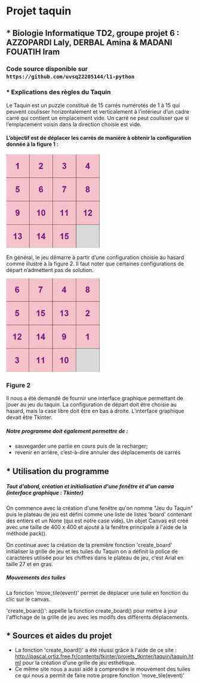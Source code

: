 # Projet taquin

## * Biologie Informatique TD2, groupe projet 6 : AZZOPARDI Laly, DERBAL Amina & MADANI FOUATIH Iram


### Code source disponible sur `https://github.com/uvsq22205144/l1-python`


### * Explications des règles du Taquin

Le Taquin est un puzzle constitué de 15 carrés numérotés de 1 à 15 qui peuvent coulisser horizontalement et verticalement à l’intérieur d’un cadre carré
qui contient un emplacement vide. Un carré ne peut coulisser que si l’emplacement voisin dans la direction choisie est vide.
#### L’objectif est de déplacer les carrés de manière à obtenir la configuration donnée à la figure 1 : 


<img src="https://raw.githubusercontent.com/uvsq22205144/l1-python/master/projetTaquin/IMG_2323.jpg" alt="taquin" width="250" height="250">



En général, le jeu démarre à partir d’une configuration choisie au hasard comme illustré à la figure 2. Il
faut noter que certaines configurations de départ n’admettent pas de solution. 


<img src="https://raw.githubusercontent.com/uvsq22205144/l1-python/master/projetTaquin/IMG_2324.jpg" alt="taquin" width="250" height="250">

### Figure 2

Il nous a été demandé de fournir une interface graphique permettant de jouer au jeu du taquin. La configuration de départ doit être choisie au hasard, mais la case libre doit être en bas à droite. L’interface graphique devait être Tkinter.

##### Notre programme doit également permettre de :

* sauvegarder une partie en cours puis de la recharger;
* revenir en arrière, c’est-à-dire annuler des déplacements de carrés

## * Utilisation du programme 

##### Tout d'abord, création et initialisation d'une fenêtre et d'un canva (interface graphique : Tkinter)

On commence avec la création d'une fenêtre qu'on nomme "Jeu du Taquin" puis le plateau de jeu est défini comme une liste de listes 'board' contenant des entiers et un None (qui est notre case vide). 
Un objet Canvas est créé avec une taille de 400 x 400 et ajouté à la fenêtre principale à l'aide de la méthode pack().

On continue avec la création de la première fonction 'create_board' initialiser la grille de jeu et les tuiles du Taquin on a définit la police de caractères utilisée pour les chiffres dans le plateau de jeu, c'est Arial en taille 27 et en gras.

##### Mouvements des tuiles 

La fonction 'move_tile(event)' permet de déplacer une tuile en fonction du clic sur le canvas. 

'create_board()': appelle la fonction create_board() pour mettre à jour l'affichage de la grille de jeu avec les modifs des différents déplacements.


## * Sources et aides du projet 

* La fonction 'create_board()' a été réussi grâce à l'aide de ce site : http://pascal.ortiz.free.fr/contents/tkinter/projets_tkinter/taquin/taquin.html pour la création d'une grille de jeu esthétique. 
* Ce même site nous a aussi aidé à comprendre le mouvement des tuiles ce qui nous a permit de faire notre propre fonction 'move_tile(event)'

